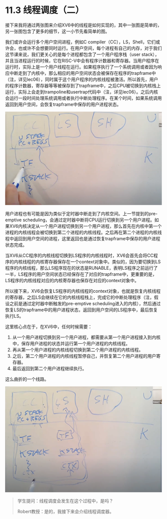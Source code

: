 # 11.3 线程调度（二）

接下来我将通过两张图来介绍XV6中的线程是如何实现的，其中一张图是简单的，另一张图包含了更多的细节，这一小节先看简单的图。

我们或许会运行多个用户空间进程，例如C compiler（CC），LS，Shell，它们或许会，也或许不会想要同时运行。在用户空间，每个进程有自己的内存，对于我们这节课来说，我们更关心的是每个进程都包含了一个用户程序栈（user stack），并且当进程运行的时候，它在RISC-V中会有程序计数器和寄存器。当用户程序在运行时，实际上是一个用户线程在运行。如果程序执行了一个系统调用或者因为响应中断走到了内核中，那么相应的用户空间状态会被保存在程序的trapframe中（注，详见lec06），同时属于这个用户程序的内核线程被激活。所以首先，用户的程序计数器，寄存器等等被保存到了trapframe中，之后CPU被切换到内核栈上运行，实际上会走到trampoline和usertrap代码中（注，详见lec06）。之后内核会运行一段时间处理系统调用或者执行中断处理程序。在某个时间，如果系统调用返回到用户空间，会恢复trapframe中保存的用户进程状态。

![](../.gitbook/assets/image%20%28465%29.png)

用户进程也有可能是因为类似于定时器中断走到了内核空间。上一节提到的pre-emptive scheduling，会通过定时器中断将CPU运行切换到另一个用户进程。如果XV6内核决定从一个用户进程切换到另一个用户进程，那么首先在内核中第一个进程的内核线程会被切换到第二个进程的内核线程。之后再在第二个进程的内核线程中返回到用户空间的进程，这里返回也是通过恢复trapframe中保存的用户进程状态完成。

当XV6从CC程序的内核线程切换到LS程序的内核线程时，XV6会首先会将CC程序的内核线程的内核寄存器保存在一个context对象中。类似的，因为要切换到LS程序的内核线程，那么LS程序现在的状态是RUNABLE，表明LS程序之前运行了一半，LS程序的用户空间状态已经保存在了对应的trapframe中，更重要的是，LS程序的内核线程对应的内核寄存器也保存在对应的context对象中。

所以接下来，XV6会恢复LS程序的内核线程的context对象，也就是恢复内核线程的寄存器，之后LS会继续在它的内核线程栈上，完成它的中断处理程序（注，假设之前是通过定时器中断触发的pre-emptive scheduling进入的内核），然后通过恢复LS的trapframe中的用户进程状态，返回到用户空间的LS程序中，最后恢复执行LS。

这里核心点在于，在XV6中，任何时候需要：

1. 从一个用户进程切换到另一个用户进程，都需要从第一个用户进程接入到内核中，保存用户进程的状态并运行第一个用户进程的内核线程。
2. 再从第一个用户进程的内核线程切换到第二个用户进程的内核线程。
3. 之后，第二个用户进程的内核线程暂停自己，并恢复第二个用户进程的用户寄存器。
4. 最后返回到第二个用户进程继续执行。

这么曲折的一个线路。

![](../.gitbook/assets/image%20%28509%29.png)

> 学生提问：线程调度会发生在这个过程中，是吗？
>
> Robert教授：是的，我接下来会介绍线程调度器。

